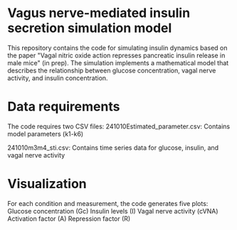 # Vagus nerve-mediated insulin secretion simulation model

This repository contains the code for simulating insulin dynamics based on the paper "Vagal nitric oxide action represses pancreatic insulin release in male mice" (in prep). The simulation implements a mathematical model that describes the relationship between glucose concentration, vagal nerve activity, and insulin concentration.

# Data requirements
The code requires two CSV files:
241010Estimated_parameter.csv: Contains model parameters (k1-k6)

241010m3m4_sti.csv: Contains time series data for glucose, insulin, and vagal nerve activity

# Visualization
For each condition and measurement, the code generates five plots:
Glucose concentration (Gc)
Insulin levels (I)
Vagal nerve activity (cVNA)
Activation factor (A)
Repression factor (R)
